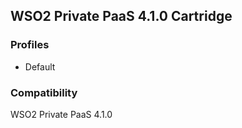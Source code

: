 ## WSO2 Private PaaS 4.1.0 Cartridge

### Profiles

   - Default


### Compatibility

WSO2 Private PaaS 4.1.0